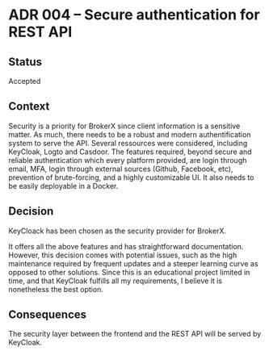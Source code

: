 # ADR 004 – Secure authentication for REST API

## Status
Accepted

## Context

Security is a priority for BrokerX since client information is a sensitive matter. As much, there needs to be a robust and modern authentification system to serve the API. Several ressources were considered, including KeyCloak, Logto and Casdoor. The features required, beyond secure and reliable authentication which every platform provided, are login through email, MFA, login through external sources (Github, Facebook, etc), prevention of brute-forcing, and a highly customizable UI. It also needs to be easily deployable in a Docker.

## Decision

KeyCloack has been chosen as the security provider for BrokerX.

It offers all the above features and has straightforward documentation. However, this decision comes with potential issues, such as the high maintenance required by frequent updates and a steeper learning curve as opposed to other solutions. Since this is an educational project limited in time, and that KeyCloak fulfills all my requirements, I believe it is nonetheless the best option.

## Consequences

The security layer between the frontend and the REST API will be served by KeyCloak. 